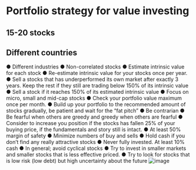 # Portfolio strategy for value investing

## 15-20 stocks
## Different countries
●	Different industries
●	Non-correlated stocks
●	Estimate intrinsic value for each stock
●	Re-estimate intrinsic value for your stocks once per year. 
●	Sell a stocks that has underperformed its own market after exactly 3 years. Keep the rest if they still are trading below 150% of its intrinsic value
●	Sell a stock if it reaches 150% of its estimated intrinsic value
●	Focus on micro, small and mid-cap stocks
●	Check your portfolio value maximum once per month.
●	Build up your portfolio to the recommended amount of stocks gradually, be patient and wait for the “fat pitch”
●	Be contrarian
●	Be fearful when others are greedy and greedy when others are fearful
●	Consider to increase you position if the stocks has fallen 25% of your buying price, if the fundamentals and story still is intact.
●	At least 50% margin of safety
●	Minimize numbers of buy and sells
●	Hold cash if you don’t find any really attractive stocks
●	Never fully invested. At least 10% cash
●	In general; avoid cyclical stocks
●	Try to invest in smaller markets and smaller stocks that is less effective priced.
●	Try to look for stocks that is low risk (low debt) but high uncertainty about the future
![image](https://github.com/user-attachments/assets/d7821cd2-eef6-415c-bec5-ddb68858cdd1)
